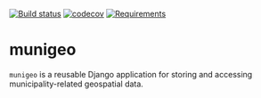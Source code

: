 [![Build status](https://travis-ci.org/City-of-Helsinki/django-munigeo.svg?branch=master)](https://travis-ci.org/City-of-Helsinki/django-munigeo)
[![codecov](https://codecov.io/gh/City-of-Helsinki/django-munigeo/branch/master/graph/badge.svg)](https://codecov.io/gh/City-of-Helsinki/django-munigeo)
[![Requirements](https://requires.io/github/City-of-Helsinki/django-munigeo/requirements.svg?branch=master)](https://requires.io/github/City-of-Helsinki/django-munigeo/requirements/?branch=master)

munigeo
=======

`munigeo` is a reusable Django application for storing and accessing
municipality-related geospatial data.
